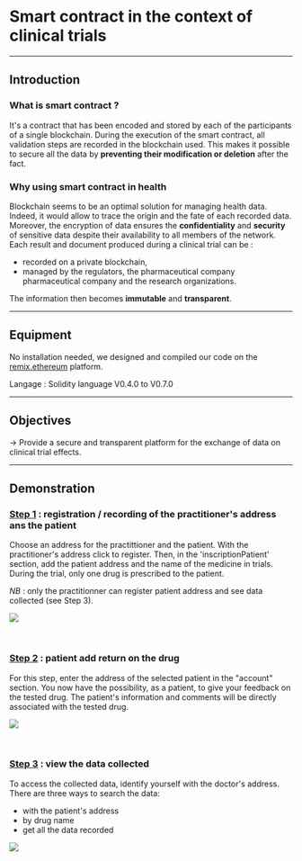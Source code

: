 # Smart contract in the context of clinical trials
***

## Introduction
### What is smart contract ?
It's a contract that has been encoded and stored by each of the participants of a single blockchain. During the execution of the smart contract, all validation steps are recorded in the blockchain used. This makes it possible to secure all the data by **preventing their modification or deletion** after the fact.

### Why using smart contract in health 
Blockchain seems to be an optimal solution for managing health data. Indeed, it would allow to trace the origin and the fate of each recorded data. Moreover, the encryption of data ensures the **confidentiality** and **security** of sensitive data despite their availability to all members of the network.
Each result and document produced during a clinical trial can be :
* recorded on a private blockchain, 
* managed by the regulators, the pharmaceutical company pharmaceutical company and the research organizations. 

The information then becomes **immutable** and **transparent**.

---

## Equipment 
No installation needed, we designed and compiled our code on the [remix.ethereum](https://remix.ethereum.org/) platform.

Langage : Solidity language V0.4.0 to V0.7.0

---

## Objectives
-> Provide a secure and transparent platform for the exchange of data on clinical trial effects. 


---
## Demonstration 
### <ins>Step 1</ins> : registration / recording of the practitioner's address ans the patient
Choose an address for the practittioner and the patient. With the practitioner's address click to register. Then,  in the 'inscriptionPatient' section, add the patient address and the name of the medicine in trials. During the trial, only one drug is prescribed to the patient. 

_NB_ : only the practitionner can register patient address and see data collected (see Step 3).

![](/capture_img/inscrp_me.gif) 

<br>

### <ins>Step 2</ins> : patient add return on the drug 
For this step, enter the address of the selected patient in the "account" section. You now have the possibility, as a patient, to give your feedback on the tested drug. 
The patient's information and comments will be directly associated with the tested drug.

![](/capture_img/patient_section.gif)

<br>

### <ins>Step 3</ins> : view the data collected 
To access the collected data, identify yourself with the doctor's address. There are three ways to search the data: 
* with the patient's address 
* by drug name 
* get all the data recorded

![](/capture_img/call_data.gif)


